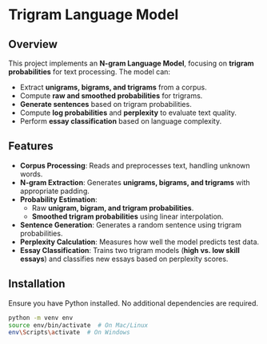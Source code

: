 # **Trigram Language Model**

## **Overview**
This project implements an **N-gram Language Model**, focusing on **trigram probabilities** for text processing. The model can:
- Extract **unigrams, bigrams, and trigrams** from a corpus.
- Compute **raw and smoothed probabilities** for trigrams.
- **Generate sentences** based on trigram probabilities.
- Compute **log probabilities** and **perplexity** to evaluate text quality.
- Perform **essay classification** based on language complexity.

## **Features**
- **Corpus Processing**: Reads and preprocesses text, handling unknown words.
- **N-gram Extraction**: Generates **unigrams, bigrams, and trigrams** with appropriate padding.
- **Probability Estimation**:
  - Raw **unigram, bigram, and trigram probabilities**.
  - **Smoothed trigram probabilities** using linear interpolation.
- **Sentence Generation**: Generates a random sentence using trigram probabilities.
- **Perplexity Calculation**: Measures how well the model predicts test data.
- **Essay Classification**: Trains two trigram models (**high vs. low skill essays**) and classifies new essays based on perplexity scores.

## **Installation**
Ensure you have Python installed. No additional dependencies are required.
```sh
python -m venv env
source env/bin/activate  # On Mac/Linux
env\Scripts\activate  # On Windows
```
